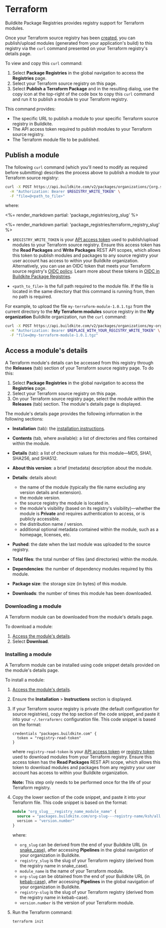 # Terraform

Buildkite Package Registries provides registry support for Terraform modules.

Once your Terraform source registry has been [created](/docs/package-registries/manage-registries#create-a-source-registry), you can publish/upload modules (generated from your application's build) to this registry via the `curl` command presented on your Terraform registry's details page.

To view and copy this `curl` command:

1. Select **Package Registries** in the global navigation to access the **Registries** page.
1. Select your Terraform source registry on this page.
1. Select **Publish a Terraform Package** and in the resulting dialog, use the copy icon at the top-right of the code box to copy this `curl` command and run it to publish a module to your Terraform registry.

This command provides:

- The specific URL to publish a module to your specific Terraform source registry in Buildkite.
- The API access token required to publish modules to your Terraform source registry.
- The Terraform module file to be published.

## Publish a module

The following `curl` command (which you'll need to modify as required before submitting) describes the process above to publish a module to your Terraform source registry:

```bash
curl -X POST https://api.buildkite.com/v2/packages/organizations/{org.slug}/registries/{registry.slug}/packages \
  -H "Authorization: Bearer $REGISTRY_WRITE_TOKEN" \
  -F "file=@<path_to_file>"
```

where:

<%= render_markdown partial: 'package_registries/org_slug' %>

<%= render_markdown partial: 'package_registries/terraform_registry_slug' %>

- `$REGISTRY_WRITE_TOKEN` is your [API access token](https://buildkite.com/user/api-access-tokens) used to publish/upload modules to your Terraform source registry. Ensure this access token has the **Read Packages** and **Write Packages** REST API scopes, which allows this token to publish modules and packages to any source registry your user account has access to within your Buildkite organization. Alternatively, you can use an OIDC token that meets your Terraform source registry's [OIDC policy](/docs/package-registries/security/oidc#define-an-oidc-policy-for-a-registry). Learn more about these tokens in [OIDC in Buildkite Package Registries](/docs/package-registries/security/oidc).

- `<path_to_file>` is the full path required to the module file. If the file is located in the same directory that this command is running from, then no path is required.

For example, to upload the file `my-terraform-module-1.0.1.tgz` from the current directory to the **My Terraform modules** source registry in the **My organization** Buildkite organization, run the `curl` command:

```bash
curl -X POST https://api.buildkite.com/v2/packages/organizations/my-organization/registries/my-terraform-modules/packages \
  -H "Authorization: Bearer $REPLACE_WITH_YOUR_REGISTRY_WRITE_TOKEN" \
  -F "file=@my-terraform-module-1.0.1.tgz"
```

## Access a module's details

A Terraform module's details can be accessed from this registry through the **Releases** (tab) section of your Terraform source registry page. To do this:

1. Select **Package Registries** in the global navigation to access the **Registries** page.
1. Select your Terraform source registry on this page.
1. On your Terraform source registry page, select the module within the **Releases** (tab) section. The module's details page is displayed.

The module's details page provides the following information in the following sections:

- **Installation** (tab): the [installation instructions](#access-a-modules-details-installing-a-module).
- **Contents** (tab, where available): a list of directories and files contained within the module.
- **Details** (tab): a list of checksum values for this module—MD5, SHA1, SHA256, and SHA512.
- **About this version**: a brief (metadata) description about the module.
- **Details**: details about:

    * the name of the module (typically the file name excluding any version details and extension).
    * the module version.
    * the source registry the module is located in.
    * the module's visibility (based on its registry's visibility)—whether the module is **Private** and requires authentication to access, or is publicly accessible.
    * the distribution name / version.
    * additional optional metadata contained within the module, such as a homepage, licenses, etc.

- **Pushed**: the date when the last module was uploaded to the source registry.
- **Total files**: the total number of files (and directories) within the module.
- **Dependencies**: the number of dependency modules required by this module.
- **Package size**: the storage size (in bytes) of this module.
- **Downloads**: the number of times this module has been downloaded.

### Downloading a module

A Terraform module can be downloaded from the module's details page.

To download a module:

1. [Access the module's details](#access-a-modules-details).
1. Select **Download**.

### Installing a module

A Terraform module can be installed using code snippet details provided on the module's details page.

To install a module:

1. [Access the module's details](#access-a-modules-details).
1. Ensure the **Installation** > **Instructions** section is displayed.
1. If your Terraform source registry is private (the default configuration for source registries), copy the top section of the code snippet, and paste it into your `~/.terraformrc` configuration file. This code snippet is based on the format:

    ```config
    credentials "packages.buildkite.com" {
      token = "registry-read-token"
    }
    ```

    where `registry-read-token` is your [API access token](https://buildkite.com/user/api-access-tokens) or [registry token](/docs/package-registries/manage-registries#configure-registry-tokens) used to download modules from your Terraform registry. Ensure this access token has the **Read Packages** REST API scope, which allows this token to download modules and packages from any registry your user account has access to within your Buildkite organization.

    **Note:** This step only needs to be performed once for the life of your Terraform registry.

1. Copy the lower section of the code snippet, and paste it into your Terraform file. This code snippet is based on the format:

    ```terraform
    module "org_slug___registry_name_module_name" {
      source = "packages.buildkite.com/org-slug---registry-name/ksh/all"
      version = "version.number"
    }
    ```

    where:
    * `org_slug` can be derived from the end of your Buildkite URL (in [snake_case](https://en.wikipedia.org/wiki/Letter_case#Snake_case)), after accessing **Pipelines** in the global navigation of your organization in Buildkite.
    * `registry_slug` is the slug of your Terraform registry (derived from the registry name in snake_case).
    * `module_name` is the name of your Terraform module.
    * `org-slug` can be obtained from the end of your Buildkite URL (in [kebab-case](https://en.wikipedia.org/wiki/Letter_case#Kebab_case)), after accessing **Pipelines** in the global navigation of your organization in Buildkite.
    * `registry-slug` is the slug of your Terraform registry (derived from the registry name in kebab-case).
    * `version.number` is the version of your Terraform module.

1. Run the Terraform command:

    ```bash
    terraform init
    ```
